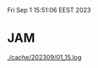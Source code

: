Fri Sep  1 15:51:06 EEST 2023
# JAM
<a href='./cache/202309/01_15.log'>./cache/202309/01_15.log</a>

